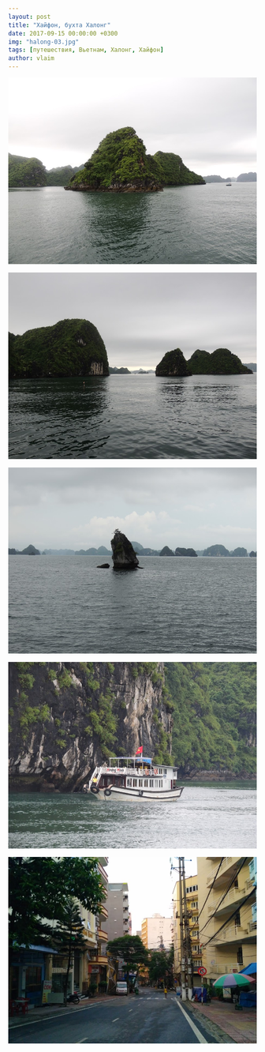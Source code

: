 ```yaml
---
layout: post
title: "Хайфон, бухта Халонг"
date: 2017-09-15 00:00:00 +0300
img: "halong-03.jpg"
tags: [путешествия, Вьетнам, Халонг, Хайфон]
author: vlaim
---
```


[![halong-03](/assets/img/halong-03.jpg)](/assets/img/halong-03.jpg)

[![halong-01](/assets/img/halong-01.jpg)](/assets/img/halong-01.jpg)

[![halong-04](/assets/img/halong-04.jpg)](/assets/img/halong-04.jpg)  

[![halong-02](/assets/img/halong-02.jpg)](/assets/img/halong-02.jpg)

[![catba](/assets/img/catba.jpg)](/assets/img/catba.jpg)